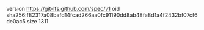version https://git-lfs.github.com/spec/v1
oid sha256:f82317a08bafd14fcad266aa0fc91190dd8ab48fa8d1a4f2432bf07cf6de0ac5
size 1311
